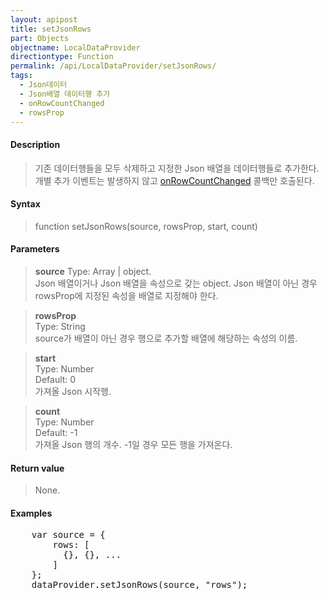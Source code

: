 ```yaml
---
layout: apipost
title: setJsonRows
part: Objects
objectname: LocalDataProvider
directiontype: Function
permalink: /api/LocalDataProvider/setJsonRows/
tags:
  - Json데이터
  - Json배열 데이터행 추가
  - onRowCountChanged
  - rowsProp
---
```



#### Description

> 기존 데이터행들을 모두 삭제하고 지정한 Json 배열을 데이터행들로 추가한다. 개별 추가 이벤트는 발생하지 않고 [onRowCountChanged](/api/LocalDataProvider/onRowCountChanged) 콜백만 호출된다.

#### Syntax

> function setJsonRows(source, rowsProp, start, count)

#### Parameters

> **source**
> Type: Array \| object.  
> Json 배열이거나 Json 배열을 속성으로 갖는 object. Json 배열이 아닌 경우 rowsProp에 지정된 속성을 배열로 지정해야 한다.

> **rowsProp**  
> Type: String  
> source가 배열이 아닌 경우 행으로 추가할 배열에 해당하는 속성의 이름.

> **start**  
> Type: Number  
> Default: 0  
> 가져올 Json 시작행. 

> **count**  
> Type: Number  
> Default: -1  
> 가져올 Json 행의 개수. -1일 경우 모든 행을 가져온다.

#### Return value

> None.

#### Examples 

<pre class="prettyprint">
    var source = {
        rows: [
          {}, {}, ...
        ]
    };
    dataProvider.setJsonRows(source, "rows");
</pre>

